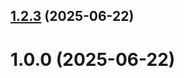## [1.2.3](github.com/vsskvorcova/git-extended/compare/1.0.0...1.2.3) (2025-06-22)



# 1.0.0 (2025-06-22)



